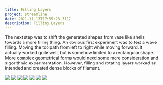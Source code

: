 ```yaml
---
title: Filling Layers
project: streamline
date: 2021-11-13T17:55:23.311Z
description: Filling Layers
---
```

The next step was to shift the generated shapes from vase like shells towards a more filling thing. An obvious first experiment was to test a wave filling. Moving the toolpath from left to right while moving forward. It actually worked quite well, but is somehow limited to a rectangular shape. More complex geometrical forms would need some more consideration and algorithmic experimentation. However, filling and rotating layers worked as intended and created dense blocks of filament.

![](/img/_MG_5324.jpg)
![](/img/_MG_5325.jpg)
![](/img/_MG_5326.jpg)
![](/img/_MG_5327.jpg)
![](/img/_MG_5328.jpg)
![](/img/_MG_5329.jpg)
![](/img/_MG_5332.jpg)
